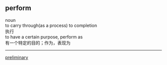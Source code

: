 ## perform  
noun  
to carry through(as a process) to completion  
执行  
to have a certain purpose, perform as  
有一个特定的目的；作为，表现为  

----  

[preliminary](8.md)  